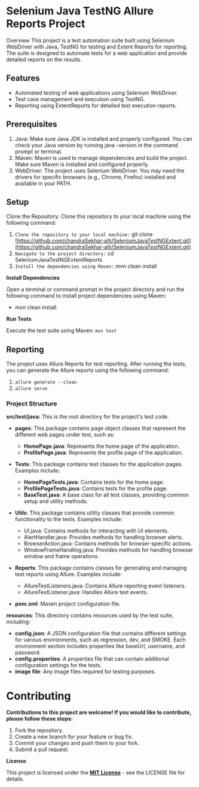 # **Selenium Java TestNG Allure Reports Project**

Overview
This project is a test automation suite built using Selenium WebDriver with Java, TestNG for testing and Extent Reports for reporting. The suite is designed to automate tests for a web application and provide detailed reports on the results.

## **Features**

* Automated testing of web applications using Selenium WebDriver.
* Test case management and execution using TestNG.
* Reporting using ExtentReports for detailed test execution reports.

## **Prerequisites**

1. Java: Make sure Java JDK is installed and properly configured. You can check your Java version by running java -version in the command prompt or terminal.
2. Maven: Maven is used to manage dependencies and build the project. Make sure Maven is installed and configured properly.
3. WebDriver: The project uses Selenium WebDriver. You may need the drivers for specific browsers (e.g., Chrome, Firefox) installed and available in your PATH.


## **Setup**

Clone the Repository: Clone this repository to your local machine using the following command:

1. `Clone the repository to your local machine:` git clone [https://github.com/chandraSekhar-alti/SeleniumJavaTestNGExtent.git](https://github.com/chandraSekhar-alti/SeleniumJavaTestNGExtent.git)
2. `Navigate to the project directory:`   cd SeleniumJavaTestNGExtentReports
3. `Install the dependencies using Maven:` mvn clean install


**Install Dependencies**

Open a terminal or command prompt in the project directory and run the following command to install project dependencies using Maven:
* mvn clean install

**Run Tests**

Execute the test suite using Maven:
`mvn test`

## **Reporting**

The project uses Allure Reports for test reporting. After running the tests, you can generate the Allure reports using the following command:

1. `allure generate --clean`
2. `allure serve`


### **Project Structure**

**src/test/java:** This is the root directory for the project's test code.

* **pages**: This package contains page object classes that represent the different web pages under test, such as:
  * **HomePage.java**: Represents the home page of the application.
  * **ProfilePage.java**: Represents the profile page of the application.
  

* **Tests**: This package contains test classes for the application pages. Examples include:
  * **HomePageTests.java**: Contains tests for the home page.
  * **ProfilePageTests.java**: Contains tests for the profile page.
  * **BaseTest.java**: A base class for all test classes, providing common setup and utility methods.
  

* **Utils**: This package contains utility classes that provide common functionality to the tests. Examples include:
  * UI.java: Contains methods for interacting with UI elements.
  * AlertHandler.java: Provides methods for handling browser alerts.
  * BrowserAction.java: Contains methods for browser-specific actions.
  * WindowFrameHandling.java: Provides methods for handling browser window and frame operations.
  

* **Reports**: This package contains classes for generating and managing test reports using Allure. Examples include:
  * AllureTestListeners.java: Contains Allure reporting event listeners.
  * AllureTestListener.java: Handles Allure test events.
  

* **pom.xml**: Maven project configuration file.

**resources**: This directory contains resources used by the test suite, including:
* **config.json**: A JSON configuration file that contains different settings for various environments, such as regression, dev, and SMOKE. Each environment section includes properties like baseUrl, username, and password.
* **config.properties**: A properties file that can contain additional configuration settings for the tests.
* **image file**: Any image files required for testing purposes.


# Contributing

**Contributions to this project are welcome! If you would like to contribute, please follow these steps:**

1. Fork the repository.
2. Create a new branch for your feature or bug fix.
3. Commit your changes and push them to your fork.
4. Submit a pull request.


**License**

This project is licensed under the [**MIT License**](https://opensource.org/license/mit) - see the LICENSE file for details.
